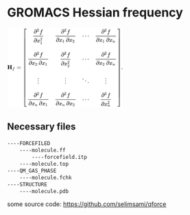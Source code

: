 # GROMACS Hessian frequency
![alt text](image.png)
## Necessary files
```
----FORCEFILED
    ----molecule.ff
        ----forcefield.itp
    ----molecule.top
----QM_GAS_PHASE
    ----molecule.fchk
----STRUCTURE
    ----molecule.pdb
```


some source code: https://github.com/selimsami/qforce
